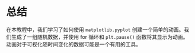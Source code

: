 # 总结

在本教程中，我们学习了如何使用 `matplotlib.pyplot` 创建一个简单的动画。我们生成了一组随机数据，并使用 for 循环和 `plt.pause()` 函数将其显示为动画。动画对于可视化随时间变化的数据可能是一个有用的工具。
